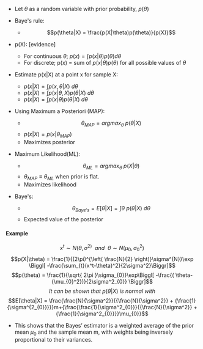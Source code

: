- Let $\theta$ as a random variable with prior probability, $p(\theta)$
- Baye's rule:
	- $$p(\theta|X) = \frac{p(X|\theta)p(\theta)}{p(X)}$$
- p(X): [evidence]
	- For continuous $\theta$; $p(x) = \int p(x|\theta)p(\theta)d\theta$
	- For discrete; p(x) = sum of $p(x|\theta)p(\theta)$ for all possible values of $\theta$
- Estimate p(x|X) at a point x for sample X:
	- $p(x|X) = \int p(x,\theta|X) \ d\theta$
	- $p(x|X) = \int p(x|\theta, X) p(\theta|X) \ d\theta$
	- $p(x|X) = \int p(x|\theta) p(\theta|X) \ d\theta$

- Using Maximum a Posteriori (MAP): 
	- $$\theta_{MAP} = argmax_{\theta} \ p(\theta|X)$$
	- $p(x|X) = p(x|\theta_{MAP})$
	- Maximizes posterior
- Maximum Likelihood(ML):
	- $$\theta_{ML} = argmax_{\theta} \ p(X|\theta)$$
	- $\theta_{MAP} \equiv \theta_{ML}$ when prior is flat.
	- Maximizes likelihood
- Baye's:
	- $$\theta_{Baye's} = E[\theta|X] = \int \theta \ p(\theta|X) \ d\theta$$
	- Expected value of the posterior


#### Example
$$x^{t}\sim N(\theta,\sigma^{2)} \ \ and \ \ \theta \sim N(\mu_{0}, \sigma^2_{0})$$
$$p(X|\theta) = \frac{1}{(2\pi)^{\left( \frac{N}{2} \right)}\sigma^{N}}\exp \Biggl[ -\frac{\sum_{t}(x^t-\theta)^2}{2\sigma^2}\Biggr]$$
$$p(\theta) = \frac{1}{\sqrt{ 2\pi }\sigma_{0}}\exp\Biggl[ -\frac{( \theta-{\mu_{0}^2})}{2\sigma^2_{0}} \Biggr]$$
$$It \ can \ be \ shown \ that \ p(\theta|X) \ is \ normal \ with  $$
$$E[\theta|X] = \frac{\frac{N}{\sigma^2}}{{\frac{N}{\sigma^2}} + {\frac{1}{\sigma^{2_{0}}}}}m+{\frac{\frac{1}{\sigma^2_{0}}}{{\frac{N}{\sigma^2}} + {\frac{1}{\sigma^2_{0}}}}\mu_{0}}$$

- This shows that the Bayes’ estimator is a weighted average of the prior mean $μ_0$ and the sample mean m, with weights being inversely proportional to their variances.